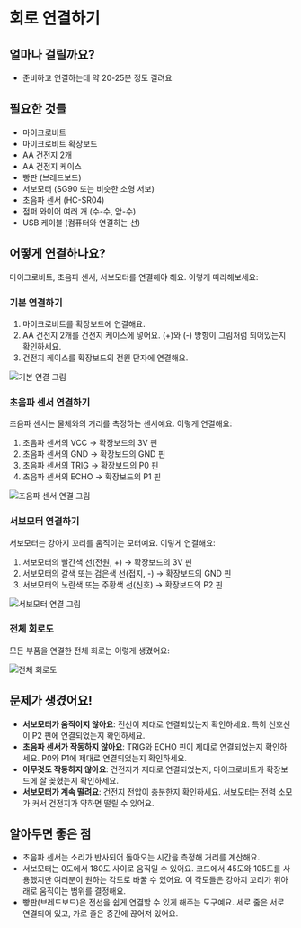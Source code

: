 # 회로 연결하기

## 얼마나 걸릴까요?
- 준비하고 연결하는데 약 20-25분 정도 걸려요

## 필요한 것들
- 마이크로비트 
- 마이크로비트 확장보드
- AA 건전지 2개
- AA 건전지 케이스
- 빵판 (브레드보드)
- 서보모터 (SG90 또는 비슷한 소형 서보)
- 초음파 센서 (HC-SR04)
- 점퍼 와이어 여러 개 (수-수, 암-수)
- USB 케이블 (컴퓨터와 연결하는 선)

## 어떻게 연결하나요?
마이크로비트, 초음파 센서, 서보모터를 연결해야 해요. 이렇게 따라해보세요:

### 기본 연결하기

1. 마이크로비트를 확장보드에 연결해요.
2. AA 건전지 2개를 건전지 케이스에 넣어요. (+)와 (-) 방향이 그림처럼 되어있는지 확인하세요.
3. 건전지 케이스를 확장보드의 전원 단자에 연결해요.

![기본 연결 그림](/img/dog-basic-connection.jpg)

### 초음파 센서 연결하기
초음파 센서는 물체와의 거리를 측정하는 센서예요. 이렇게 연결해요:

1. 초음파 센서의 VCC → 확장보드의 3V 핀
2. 초음파 센서의 GND → 확장보드의 GND 핀
3. 초음파 센서의 TRIG → 확장보드의 P0 핀
4. 초음파 센서의 ECHO → 확장보드의 P1 핀

![초음파 센서 연결 그림](/img/ultrasonic-connection.jpg)

### 서보모터 연결하기
서보모터는 강아지 꼬리를 움직이는 모터예요. 이렇게 연결해요:

1. 서보모터의 빨간색 선(전원, +) → 확장보드의 3V 핀
2. 서보모터의 갈색 또는 검은색 선(접지, -) → 확장보드의 GND 핀
3. 서보모터의 노란색 또는 주황색 선(신호) → 확장보드의 P2 핀

![서보모터 연결 그림](/img/servo-connection.jpg)

### 전체 회로도
모든 부품을 연결한 전체 회로는 이렇게 생겼어요:

![전체 회로도](/img/dog-full-circuit.jpg)

## 문제가 생겼어요!
- **서보모터가 움직이지 않아요**: 전선이 제대로 연결되었는지 확인하세요. 특히 신호선이 P2 핀에 연결되었는지 확인하세요.
- **초음파 센서가 작동하지 않아요**: TRIG와 ECHO 핀이 제대로 연결되었는지 확인하세요. P0와 P1에 제대로 연결되었는지 확인하세요.
- **아무것도 작동하지 않아요**: 건전지가 제대로 연결되었는지, 마이크로비트가 확장보드에 잘 꽂혔는지 확인하세요.
- **서보모터가 계속 떨려요**: 건전지 전압이 충분한지 확인하세요. 서보모터는 전력 소모가 커서 건전지가 약하면 떨릴 수 있어요.

## 알아두면 좋은 점
- 초음파 센서는 소리가 반사되어 돌아오는 시간을 측정해 거리를 계산해요.
- 서보모터는 0도에서 180도 사이로 움직일 수 있어요. 코드에서 45도와 105도를 사용했지만 여러분이 원하는 각도로 바꿀 수 있어요. 이 각도들은 강아지 꼬리가 위아래로 움직이는 범위를 결정해요.
- 빵판(브레드보드)은 전선을 쉽게 연결할 수 있게 해주는 도구예요. 세로 줄은 서로 연결되어 있고, 가로 줄은 중간에 끊어져 있어요.
